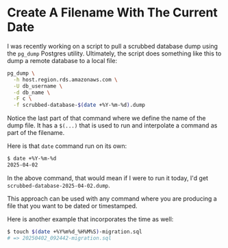 # Create A Filename With The Current Date

I was recently working on a script to pull a scrubbed database dump using the
`pg_dump` Postgres utility. Ultimately, the script does something like this to
dump a remote database to a local file:

```bash
pg_dump \
  -h host.region.rds.amazonaws.com \
  -U db_username \
  -d db_name \
  -F c \
  -f scrubbed-database-$(date +%Y-%m-%d).dump
```

Notice the last part of that command where we define the name of the dump file.
It has a `$(...)` that is used to run and interpolate a command as part of the
filename.

Here is that `date` command run on its own:

```bash
$ date +%Y-%m-%d
2025-04-02
```

In the above command, that would mean if I were to run it today, I'd get
`scrubbed-database-2025-04-02.dump`.

This approach can be used with any command where you are producing a file that
you want to be dated or timestamped.

Here is another example that incorporates the time as well:

```bash
$ touch $(date +%Y%m%d_%H%M%S)-migration.sql
# => 20250402_092442-migration.sql
```
